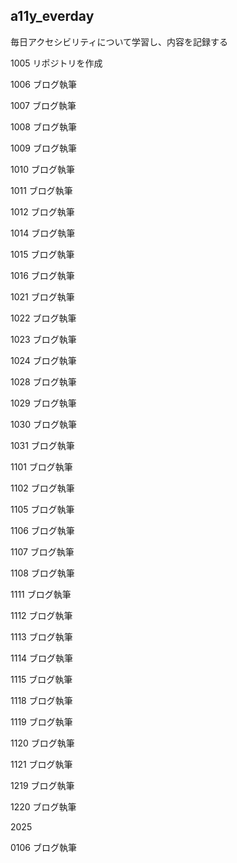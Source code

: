 ## a11y_everday

毎日アクセシビリティについて学習し、内容を記録する

1005
リポジトリを作成

1006
ブログ執筆

1007
ブログ執筆

1008
ブログ執筆

1009
ブログ執筆

1010
ブログ執筆

1011
ブログ執筆

1012
ブログ執筆

1014
ブログ執筆

1015
ブログ執筆

1016
ブログ執筆

1021
ブログ執筆

1022
ブログ執筆

1023
ブログ執筆

1024
ブログ執筆

1028
ブログ執筆

1029
ブログ執筆

1030
ブログ執筆

1031
ブログ執筆

1101
ブログ執筆  

1102
ブログ執筆

1105
ブログ執筆

1106
ブログ執筆

1107
ブログ執筆

1108
ブログ執筆

1111
ブログ執筆

1112
ブログ執筆

1113
ブログ執筆

1114
ブログ執筆

1115
ブログ執筆

1118
ブログ執筆

1119
ブログ執筆

1120
ブログ執筆

1121
ブログ執筆

1219
ブログ執筆

1220
ブログ執筆

2025

0106
ブログ執筆